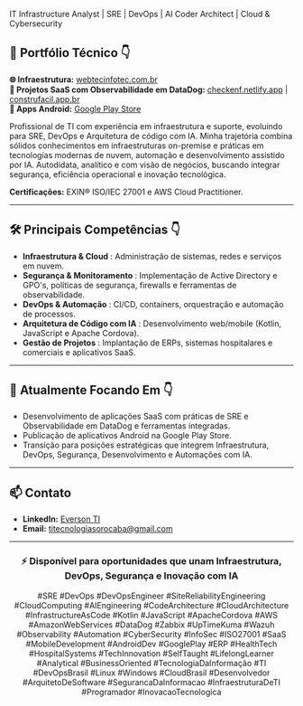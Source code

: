 IT Infrastructure Analyst | SRE | DevOps | AI Coder Architect | Cloud & Cybersecurity

## 📁 Portfólio Técnico 👇
**🌐 Infraestrutura:** [webtecinfotec.com.br](https://www.webtecinfotec.com.br)  
**🚀 Projetos SaaS com Observabilidade em DataDog:** [checkenf.netlify.app](https://checkenf.netlify.app) | [construfacil.app.br](https://construfacil.app.br)  
**📱 Apps Android:** [Google Play Store](https://play.google.com/store/apps/developer?id=WebTec+InfoTec)

Profissional de TI com experiência em infraestrutura e suporte, evoluindo para SRE, DevOps e Arquitetura de código com IA. 
Minha trajetória combina sólidos conhecimentos em infraestruturas on-premise e práticas em tecnologias modernas de nuvem, automação e desenvolvimento assistido por IA.
Autodidata, analítico e com visão de negócios, buscando integrar segurança, eficiência operacional e inovação tecnológica.

**Certificações:** EXIN® ISO/IEC 27001 e AWS Cloud Practitioner.

---
## 🛠️ Principais Competências 👇
- **Infraestrutura & Cloud** : Administração de sistemas, redes e serviços em nuvem.
- **Segurança & Monitoramento** : Implementação de Active Directory e GPO's, políticas de segurança, firewalls e ferramentas de observabilidade.
- **DevOps & Automação** : CI/CD, containers, orquestração e automação de processos.
- **Arquitetura de Código com IA** : Desenvolvimento web/mobile (Kotlin, JavaScript e Apache Cordova).
- **Gestão de Projetos** : Implantação de ERPs, sistemas hospitalares e comerciais e aplicativos SaaS.

---
## 🎯 Atualmente Focando Em 👇
- Desenvolvimento de aplicações SaaS com práticas de SRE e Observabilidade em DataDog e ferramentas integradas.
- Publicação de aplicativos Android na Google Play Store.
- Transição para posições estratégicas que integrem Infraestrutura, DevOps, Segurança, Desenvolvimento e Automações com IA.
  
---
## 📫 Contato
- **LinkedIn:** [Everson TI](https://www.linkedin.com/in/eversonti/)
- **Email:** titecnologiasorocaba@gmail.com
  
---

<div align="center">

### ⚡ **Disponível para oportunidades que unam Infraestrutura, DevOps, Segurança e Inovação com IA**

#SRE #DevOps #DevOpsEngineer #SiteReliabilityEngineering #CloudComputing #AIEngineering #CodeArchitecture #CloudArchitecture #InfrastructureAsCode #Kotlin #JavaScript #ApacheCordova #AWS #AmazonWebServices #DataDog #Zabbix #UpTimeKuma #Wazuh #Observability #Automation #CyberSecurity #InfoSec #ISO27001 #SaaS #MobileDevelopment #AndroidDev #GooglePlay #ERP #HealthTech #HospitalSystems #TechInnovation #SelfTaught #LifelongLearner #Analytical #BusinessOriented #TecnologiaDaInformação #TI #DevOpsBrasil #Linux #Windows #CloudBrasil #Desenvolvedor #ArquitetoDeSoftware #SegurancaDaInformacao #InfraestruturaDeTI #Programador #InovacaoTecnologica

</div>
